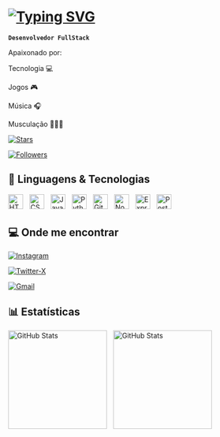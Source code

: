 #  [![Typing SVG](https://readme-typing-svg.demolab.com?font=Fira+Code&pause=1000&color=93EBFF&width=435&lines=Oii!+Eu+sou+o+Ryan+Ara%C3%BAjo)](https://git.io/typing-svg)

**`Desenvolvedor FullStack`**

<p>Apaixonado por: </p>
<p>Tecnologia&nbsp;💻</p>
<p>Jogos&nbsp;🎮</p>
<p>Música&nbsp;🎧 </p>
<p>Musculação&nbsp;🏋🏽‍♂️</p>

[![Stars](https://custom-icon-badges.demolab.com/github/stars/araujocrk?color=55960c&style=for-the-badge&labelColor=488207&logo=star&label=estrelas)](https://github.com/araujocrk?tab=repositories&sort=stargazers)

[![Followers](https://custom-icon-badges.demolab.com/github/followers/araujocrk?color=236ad3&labelColor=1155ba&style=for-the-badge&logo=person-add&label=Follow&logoColor=white)](https://github.com/araujocrk?tab=followers)

## 🤖 Linguagens & Tecnologias

<img 
    align="left" 
    alt="HTML"
    title="HTML" 
    width="30px" 
    style="padding-right: 10px;" 
    src="https://cdn.jsdelivr.net/gh/devicons/devicon@latest/icons/html5/html5-original.svg" 
/>
<img 
    align="left" 
    alt="CSS" 
    title="CSS"
    width="30px" 
    style="padding-right: 10px;" 
    src="https://cdn.jsdelivr.net/gh/devicons/devicon@latest/icons/css3/css3-original.svg" 
/>
<img 
    align="left" 
    alt="JavaScript" 
    title="JavaScript"
    width="30px" 
    style="padding-right: 10px;" 
    src="https://cdn.jsdelivr.net/gh/devicons/devicon@latest/icons/javascript/javascript-original.svg" 
/>
<img 
    align="left" 
    alt="Python" 
    title="Python"
    width="30px" 
    style="padding-right: 10px;" 
    src="https://cdn.jsdelivr.net/gh/devicons/devicon@latest/icons/python/python-original.svg" 
/>
<img 
    align="left" 
    alt="Git" 
    title="Git"
    width="30px" 
    style="padding-right: 10px;" 
    src="https://cdn.jsdelivr.net/gh/devicons/devicon@latest/icons/git/git-original.svg" 
/>
<img 
    align="left" 
    alt="Node" 
    title="Node"
    width="30px" 
    style="padding-right: 10px;" 
    src="https://cdn.jsdelivr.net/gh/devicons/devicon@latest/icons/nodejs/nodejs-original.svg" 
/>
<img 
    align="left" 
    alt="Express" 
    title="Express"
    width="30px" 
    style="padding-right: 10px;" 
    src="https://cdn.jsdelivr.net/gh/devicons/devicon@latest/icons/express/express-original.svg" 
/>
<img 
    align="left" 
    alt="Postgresql" 
    title="Postgresql"
    width="30px" 
    style="padding-right: 10px;" 
    src="https://cdn.jsdelivr.net/gh/devicons/devicon@latest/icons/postgresql/postgresql-original.svg" 
/>
<br/>
<br/>

## 💻 Onde me encontrar

[![Instagram](https://img.shields.io/badge/Instagram-E4405F?style=for-the-badge&logo=instagram&logoColor=white)](https://www.instagram.com/araujocrk_)

[![Twitter-X](https://img.shields.io/badge/twitter-x?style=for-the-badge&logo=x&logoColor=white&color=%230f1419)](https://x.com/araujocrk_)

[![Gmail](https://img.shields.io/badge/Gmail-D14836?style=for-the-badge&logo=gmail&logoColor=white)](mailto:ryan.araujocrk@gmail.com)

## 📊 Estatísticas

<p>
  <img 
    align="left" 
    alt="GitHub Stats" 
    height="200" 
    style="padding-right: 10px;" 
    src="https://github-readme-stats.vercel.app/api?username=araujocrk&show_icons=true&theme=radical&include_all_commits=true&locale=pt-br" 
  />

<img 
      align="left" 
      alt="GitHub Stats" 
      height="200" 
      src="https://github-readme-stats.vercel.app/api/top-langs/?username=araujocrk&theme=radical&layout=compact&custom_title=Tecnologias&langs_count=9" 
  />

</p>

<br>
<br>


